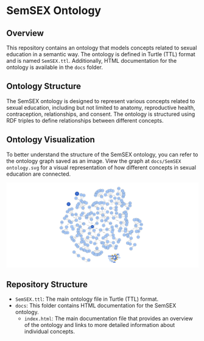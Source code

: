 # SemSEX Ontology

## Overview

This repository contains an ontology that models concepts related to sexual education in a semantic way. The ontology is defined in Turtle (TTL) format and is named `SemSEX.ttl`. Additionally, HTML documentation for the ontology is available in the `docs` folder.

## Ontology Structure

The SemSEX ontology is designed to represent various concepts related to sexual education, including but not limited to anatomy, reproductive health, contraception, relationships, and consent. The ontology is structured using RDF triples to define relationships between different concepts.

## Ontology Visualization

To better understand the structure of the SemSEX ontology, you can refer to the ontology graph saved as an image. View the graph at `docs/SemSEX ontology.svg` for a visual representation of how different concepts in sexual education are connected.

![SemSEX Ontology Graph](docs/SemSEX%20ontology.svg)

## Repository Structure

- `SemSEX.ttl`: The main ontology file in Turtle (TTL) format.
- `docs`: This folder contains HTML documentation for the SemSEX ontology.
  - `index.html`: The main documentation file that provides an overview of the ontology and links to more detailed information about individual concepts.

